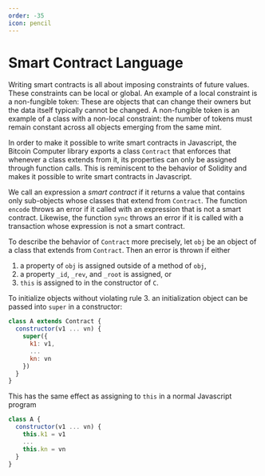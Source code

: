 ```yaml
---
order: -35
icon: pencil
---
```


# Smart Contract Language

Writing smart contracts is all about imposing constraints of future values. These constraints can be local or global. An example of a local constraint is a non-fungible token: These are objects that can change their owners but the data itself typically cannot be changed. A non-fungible token is an example of a class with a non-local constraint: the number of tokens must remain constant across all objects emerging from the same mint.

In order to make it possible to write smart contracts in Javascript, the Bitcoin Computer library exports a class `Contract` that enforces that whenever a class extends from it, its properties can only be assigned through function calls. This is reminiscent to the behavior of Solidity and makes it possible to write smart contracts in Javascript.

We call an expression a _smart contract_ if it returns a value that contains only sub-objects whose classes that extend from `Contract`. The function `encode` throws an error if it called with an expression that is not a smart contract. Likewise, the function `sync` throws an error if it is called with a transaction whose expression is not a smart contract.

To describe the behavior of `Contract` more precisely, let `obj` be an object of a class that extends from `Contract`. Then an error is thrown if either

1. a property of `obj` is assigned outside of a method of `obj`,
2. a property `_id`, `_rev`, and `_root` is assigned, or
3. `this` is assigned to in the constructor of `C`.

To initialize objects without violating rule 3. an initialization object can be passed into `super` in a constructor:

```js
class A extends Contract {
  constructor(v1 ... vn) {
    super({
      k1: v1,
      ...
      kn: vn
    })
  }
}
```

This has the same effect as assigning to `this` in a normal Javascript program

```js
class A {
  constructor(v1 ... vn) {
    this.k1 = v1
    ...
    this.kn = vn
  }
}
```
